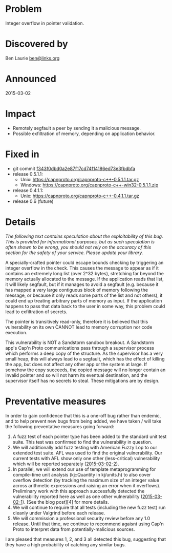 Problem
=======

Integer overflow in pointer validation.

Discovered by
=============

Ben Laurie <ben@links.org>

Announced
=========

2015-03-02

Impact
======

- Remotely segfault a peer by sending it a malicious message.
- Possible exfiltration of memory, depending on application behavior.

Fixed in
========

- git commit [f343f0dbd0a2e87f17cd74f14186ed73e3fbdbfa][0]
- release 0.5.1.1:
  - Unix: https://capnproto.org/capnproto-c++-0.5.1.1.tar.gz
  - Windows: https://capnproto.org/capnproto-c++-win32-0.5.1.1.zip
- release 0.4.1.1:
  - Unix: https://capnproto.org/capnproto-c++-0.4.1.1.tar.gz
- release 0.6 (future)

[0]: https://github.com/sandstorm-io/capnproto/commit/f343f0dbd0a2e87f17cd74f14186ed73e3fbdbfa

Details
=======

*The following text contains speculation about the exploitability of this
bug. This is provided for informational purposes, but as such speculation is
often shown to be wrong, you should not rely on the accuracy of this
section for the safety of your service. Please update your library.*

A specially-crafted pointer could escape bounds checking by triggering an
integer overflow in the check. This causes the message to appear as if it
contains an extremely long list (over 2^32 bytes), stretching far beyond the
memory actually allocated to the message. If the application reads that list,
it will likely segfault, but if it manages to avoid a segfault (e.g. because
it has mapped a very large contiguous block of memory following the message,
or because it only reads some parts of the list and not others), it could end
up treating arbitrary parts of memory as input. If the application happens to
pass that data back to the user in some way, this problem could lead to
exfiltration of secrets.

The pointer is transitively read-only, therefore it is believed that this
vulnerability on its own CANNOT lead to memory corruption nor code execution.

This vulnerability is NOT a Sandstorm sandbox breakout. A Sandstorm app's
Cap'n Proto communications pass through a supervisor process which performs a
deep copy of the structure. As the supervisor has a very small heap, this
will always lead to a segfault, which has the effect of killing the app, but
does not affect any other app or the system at large. If somehow the copy
succeeds, the copied message will no longer contain an invalid pointer and
so will not harm its eventual destination, and the supervisor itself has no
secrets to steal. These mitigations are by design.

Preventative measures
=====================

In order to gain confidence that this is a one-off bug rather than endemic,
and to help prevent new bugs from being added, we have taken / will take the
following preventative measures going forward:

1. A fuzz test of each pointer type has been added to the standard unit test
   suite. This test was confirmed to find the vulnerability in question.
2. We will additionally add fuzz testing with American Fuzzy Lop to our
   extended test suite. AFL was used to find the original vulnerability. Our
   current tests with AFL show only one other (less-critical) vulnerability
   which will be reported separately ([2015-03-02-2][2]).
3. In parallel, we will extend our use of template metaprogramming for
   compile-time unit analysis (kj::Quantity in kj/units.h) to also cover
   overflow detection (by tracking the maximum size of an integer value across
   arithmetic expressions and raising an error when it overflows). Preliminary
   work with this approach successfully detected the vulnerability reported
   here as well as one other vulnerability ([2015-03-02-1][3]).
   [See the blog post][4] for more details.
4. We will continue to require that all tests (including the new fuzz test) run
   cleanly under Valgrind before each release.
5. We will commission a professional security review before any 1.0 release.
   Until that time, we continue to recommend agaisnt using Cap'n Proto to
   interpret data from potentially-malicious sources.

I am pleased that measures 1, 2, and 3 all detected this bug, suggesting that
they have a high probability of catching any similar bugs.

[1]: https://github.com/sandstorm-io/capnproto/tree/master/security-advisories/2015-03-02-0-all-cpu-amplification.md
[2]: https://github.com/sandstorm-io/capnproto/tree/master/security-advisories/2015-03-02-1-c++-integer-underflow.md
[3]: https://capnproto.org/news/2015-03-02-security-advisory-and-integer-overflow-protection.html
